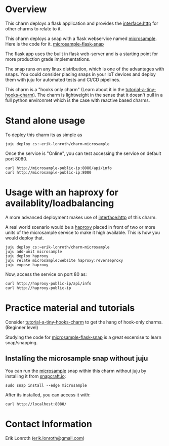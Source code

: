 # Overview
This charm deploys a flask application and provides the [interface:http] for other charms to relate to it.

This charm deploys a snap with a flask webservice named [microsample]. Here is the code for it. [microsample-flask-snap]

The flask app uses the built in flask web-server and is a starting point for more production grade implementations.

The snap runs on any linux distribution, which is one of the advantages with snaps. You could consider placing snaps in your IoT devices and deploy them with juju for automated tests and CI/CD pipelines.

This charm is a "hooks only charm" (Learn about it in the [tutorial-a-tiny-hooks-charm]). The charm is lightweight in the sense that it doesn't pull in a full python environmet which is the case with reactive based charms.

# Stand alone usage
To deploy this charm its as simple as
```
juju deploy cs:~erik-lonroth/charm-microsample
```
Once the service is "Online", you can test accessing the service on default port 8080.
```
curl http://microsample-public-ip:8080/api/info
curl http://microsample-public-ip:8080
```

# Usage with an haproxy for availablity/loadbalancing
A more advanced deployment makes use of [interface:http] of this charm. 

A real world scenario would be a [haproxy] placed in front of two or more units of the microsample service to make it high available. This is how you would deploy that.

```
juju deploy cs:~erik-lonroth/charm-microsample
juju add-unit microsample
juju deploy haproxy
juju relate microsample:website haproxy:reverseproxy
juju expose haproxy
```
Now, access the service on port 80 as:
```
curl http://haproxy-public-ip/api/info
curl http://haproxy-public-ip
```

# Practice material and tutorials

Consider [tutorial-a-tiny-hooks-charm] to get the hang of hook-only charms. (Beginner level)

Studying the code for [microsample-flask-snap] is a great excersise to learn snap/snapping.

## Installing the microsample snap without juju
You can run the [microsample] snap within this charm without juju by installing it from [snapcraft.io]:
```
sudo snap install --edge microsample 
```
After its installed, you can access it with:
```
curl http://localhost:8080/
```

# Contact Information
Erik Lonroth (erik.lonroth@gmail.com)

[interface:http]: https://discourse.jujucharms.com/t/interface-layers/1121
[microsample-flask-snap]: https://github.com/erik78se/microsample-flask-snap
[tutorial-a-tiny-hooks-charm]: https://discourse.jujucharms.com/t/tutorial-a-tiny-hooks-charm/1315
[snapcraft.io]: https://snapcraft.io/
[ssl-termination-proxy]: https://jujucharms.com/ssl-termination-proxy
[haproxy]: https://jujucharms.com/haproxy/
[microsample]: https://snapcraft.io/microsample